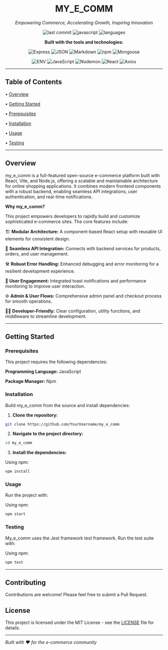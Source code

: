 <div align="center">

# MY_E_COMM

*Empowering Commerce, Accelerating Growth, Inspiring Innovation*

![last commit](https://img.shields.io/badge/last%20commit-today-brightgreen?style=flat-square)
![javascript](https://img.shields.io/badge/javascript-96.1%25-yellow?style=flat-square)
![languages](https://img.shields.io/badge/languages-3-blue?style=flat-square)

**Built with the tools and technologies:**

![Express](https://img.shields.io/badge/Express-000000?style=flat-square&logo=express&logoColor=white)
![JSON](https://img.shields.io/badge/JSON-000000?style=flat-square&logo=json&logoColor=white)
![Markdown](https://img.shields.io/badge/Markdown-000000?style=flat-square&logo=markdown&logoColor=white)
![npm](https://img.shields.io/badge/npm-CB3837?style=flat-square&logo=npm&logoColor=white)
![Mongoose](https://img.shields.io/badge/Mongoose-880000?style=flat-square&logo=mongoose&logoColor=white)

![ENV](https://img.shields.io/badge/ENV-ECD53F?style=flat-square&logoColor=black)
![JavaScript](https://img.shields.io/badge/JavaScript-F7DF1E?style=flat-square&logo=javascript&logoColor=black)
![Nodemon](https://img.shields.io/badge/Nodemon-76D04B?style=flat-square&logo=nodemon&logoColor=white)
![React](https://img.shields.io/badge/React-61DAFB?style=flat-square&logo=react&logoColor=black)
![Axios](https://img.shields.io/badge/Axios-5A29E4?style=flat-square&logo=axios&logoColor=white)

</div>

---

## Table of Contents

• [Overview](#overview)

• [Getting Started](#getting-started)

  • [Prerequisites](#prerequisites)
  
  • [Installation](#installation)
  
  • [Usage](#usage)
  
  • [Testing](#testing)

---

## Overview

my_e_comm is a full-featured open-source e-commerce platform built with React, Vite, and Node.js, offering a scalable and maintainable architecture for online shopping applications. It combines modern frontend components with a robust backend, enabling seamless API integrations, user authentication, and real-time notifications.

**Why my_e_comm?**

This project empowers developers to rapidly build and customize sophisticated e-commerce sites. The core features include:

🏗️ **Modular Architecture:** A component-based React setup with reusable UI elements for consistent design.

🔌 **Seamless API Integration:** Connects with backend services for products, orders, and user management.

🛠️ **Robust Error Handling:** Enhanced debugging and error monitoring for a resilient development experience.

👤 **User Engagement:** Integrated toast notifications and performance monitoring to improve user interaction.

⚙️ **Admin & User Flows:** Comprehensive admin panel and checkout process for smooth operations.

🧑‍💻 **Developer-Friendly:** Clear configuration, utility functions, and middleware to streamline development.

---

## Getting Started

### Prerequisites

This project requires the following dependencies:

**Programming Language:** JavaScript

**Package Manager:** Npm

### Installation

Build my_e_comm from the source and install dependencies:

1. **Clone the repository:**
```bash
git clone https://github.com/YourUsername/my_e_comm
```

2. **Navigate to the project directory:**
```bash
cd my_e_comm
```

3. **Install the dependencies:**

Using npm:
```bash
npm install
```

### Usage

Run the project with:

Using npm:
```bash
npm start
```

### Testing

My_e_comm uses the Jest framework test framework. Run the test suite with:

Using npm:
```bash
npm test
```

---

## Contributing

Contributions are welcome! Please feel free to submit a Pull Request.

## License

This project is licensed under the MIT License - see the [LICENSE](LICENSE) file for details.

---

*Built with ❤️ for the e-commerce community*